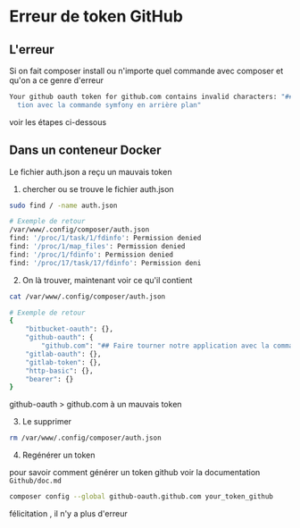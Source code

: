 # Erreur de token GitHub 

## L'erreur

Si on fait composer install ou n'importe quel commande avec composer et qu'on a ce genre d'erreur 

```bash
Your github oauth token for github.com contains invalid characters: "## Faire tourner notre applica  
  tion avec la commande symfony en arrière plan" 
```

voir les étapes ci-dessous

## Dans un conteneur Docker

Le fichier auth.json a reçu un mauvais token

1. chercher ou se trouve le fichier auth.json 

```bash
sudo find / -name auth.json

# Exemple de retour
/var/www/.config/composer/auth.json
find: '/proc/1/task/1/fdinfo': Permission denied
find: '/proc/1/map_files': Permission denied
find: '/proc/1/fdinfo': Permission denied
find: '/proc/17/task/17/fdinfo': Permission deni
```

2. On là trouver, maintenant voir ce qu'il contient

```bash
cat /var/www/.config/composer/auth.json

# Exemple de retour
{
    "bitbucket-oauth": {},
    "github-oauth": {
        "github.com": "## Faire tourner notre application avec la commande symfony en arrière plan"},
    "gitlab-oauth": {},
    "gitlab-token": {},
    "http-basic": {},
    "bearer": {}
}
```

github-oauth > github.com à un mauvais token

3. Le supprimer

```bash
rm /var/www/.config/composer/auth.json 
```

4. Regénérer un token

pour savoir comment générer un token github voir la documentation `Github/doc.md`

```bash
composer config --global github-oauth.github.com your_token_github
```

félicitation , il n'y a plus d'erreur